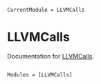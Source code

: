 ```@meta
CurrentModule = LLVMCalls
```

# LLVMCalls

Documentation for [LLVMCalls](https://github.com/JuliaSIMD/LLVMCalls.jl).

```@index
```

```@autodocs
Modules = [LLVMCalls]
```

